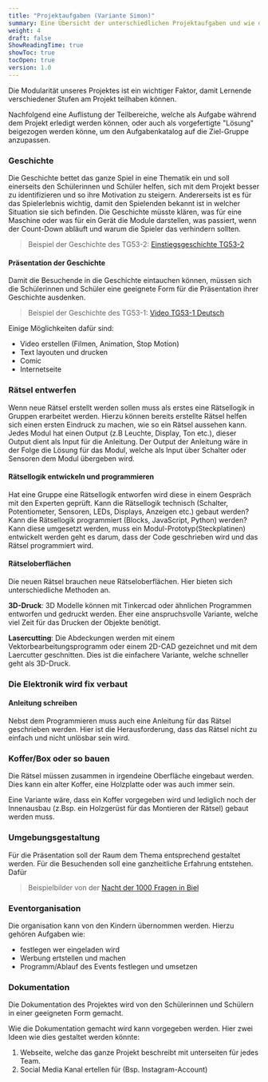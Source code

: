 ```yaml
---
title: "Projektaufgaben (Variante Simon)"
summary: Eine Übersicht der unterschiedlichen Projektaufgaben und wie diese modular an die jeweilige Gruppen Lernenden angepasst werden kann.
weight: 4
draft: false
ShowReadingTime: true
showToc: true
tocOpen: true
version: 1.0
---
```


Die Modularität unseres Projektes ist ein wichtiger Faktor, damit Lernende verschiedener Stufen am Projekt teilhaben können. 

Nachfolgend eine Auflistung der Teilbereiche, welche als Aufgabe während dem Projekt erledigt werden können, oder auch als vorgefertigte "Lösung" beigezogen werden könne, um den Aufgabenkatalog auf die Ziel-Gruppe anzupassen.

### Geschichte
Die Geschichte bettet das ganze Spiel in eine Thematik ein und soll einerseits den Schülerinnen und Schüler helfen, sich mit dem Projekt besser zu identifizieren und so ihre Motivation zu steigern. Andererseits ist es für das Spielerlebnis wichtig, damit den Spielenden bekannt ist in welcher Situation sie sich befinden. Die Geschichte müsste klären, was für eine Maschine oder was für ein Gerät die Module darstellen, was passiert, wenn der Count-Down abläuft und warum die Spieler das verhindern sollten.

> Beispiel der Geschichte des TG53-2: [Einstiegsgeschichte TG53-2](/dokumentation/einstiegsgeschichte_tg53-2)

<!-- Wenn eine neue Geschichte von den Schülerinnen und Schülern geschrieben wird, könne oder müssen folgende Module angepasst werden:
- Rätsel anpassen (nicht neu Programmieren nur einzelne Punkte anpassen)
- Rätseloberflächen neu gestalten (3D-Druck, Lasercut etc.)
- Anleitung
- Szenographie
- Präsentation der Geschichte"
-->

#### Präsentation der Geschichte
Damit die Besuchende in die Geschichte eintauchen können, müssen sich die Schülerinnen und Schüler eine geeignete Form für die Präsentation ihrer Geschichte ausdenken.

> Beispiel der Geschichte des TG53-1: [Video TG53-1 Deutsch](https://youtu.be/glFgcpV4FwU)

Einige Möglichkeiten dafür sind:
- Video erstellen (Filmen, Animation, Stop Motion)
- Text layouten und drucken
- Comic
- Internetseite

### Rätsel entwerfen
Wenn neue Rätsel erstellt werden sollen muss als erstes eine Rätsellogik in Gruppen erarbeitet werden. Hierzu können bereits erstellte Rätsel helfen sich einen ersten Eindruck zu machen, wie so ein Rätsel aussehen kann.
Jedes Modul hat einen Output (z.B Leuchte, Display, Ton etc.), dieser Output dient als Input für die Anleitung. Der Output der Anleitung wäre in der Folge die Lösung für das Modul, welche als Input über Schalter oder Sensoren dem Modul übergeben wird.

#### Rätsellogik entwickeln und programmieren
Hat eine Gruppe eine Rätsellogik entworfen wird diese in einem Gespräch mit den Experten geprüft. Kann die Rätsellogik technisch (Schalter, Potentiometer, Sensoren, LEDs, Displays, Anzeigen etc.) gebaut werden? Kann die Rätsellogik programmiert (Blocks, JavaScript, Python) werden?
Kann diese umgesetzt werden, muss ein Modul-Prototyp(Steckplatinen) entwickelt werden geht es darum, dass der Code geschrieben wird und das Rätsel programmiert wird.


#### Rätseloberflächen
Die neuen Rätsel brauchen neue Rätseloberflächen. Hier bieten sich unterschiedliche Methoden an. 

**3D-Druck**: 3D Modelle können mit Tinkercad oder ähnlichen Programmen entworfen und gedruckt werden. Eher eine anspruchsvolle Variante, welche viel Zeit für das Drucken der Objekte benötigt.

**Lasercutting**: Die Abdeckungen werden mit einem Vektorbearbeitungsprogramm oder einem 2D-CAD gezeichnet und mit dem Laercutter geschnitten. Dies ist die einfachere Variante, welche schneller geht als 3D-Druck.

### Die Elektronik wird fix verbaut



#### Anleitung schreiben
Nebst dem Programmieren muss auch eine Anleitung für das Rätsel geschrieben werden. Hier ist die Herausforderung, dass das Rätsel nicht zu einfach und nicht unlösbar sein wird.
<!--
#### Variante: Vorbereitete Geschichte
Dieser Punkt kann viel Zeit in anspruch nehmen, weshalb es sinnvoll sein kann, dass eine bereits vorbereitete Geschichte verwendet werden kann.

Geschichten könnten vor dem Projekt mit den Schülerinnen und Schülern erarbeitet werden.

Beispiele für solche Geschichten könnten folgende sein:
- Raumfahrt
- Zeitreise
- Atomreaktor, Supergau verhindern
- etc.
-->


### Koffer/Box oder so bauen
Die Rätsel müssen zusammen in irgendeine Oberfläche eingebaut werden. Dies kann ein alter Koffer, eine Holzplatte oder was auch immer sein. 

Eine Variante wäre, dass ein Koffer vorgegeben wird und lediglich noch der Innenausbau (z.Bsp. ein Holzgerüst für das Montieren der Rätsel) gebaut werden muss.

### Umgebungsgestaltung
Für die Präsentation soll der Raum dem Thema entsprechend gestaltet werden. Für die Besuchenden soll eine ganzheitliche Erfahrung entstehen. Dafür 

> Beispielbilder von der [Nacht der 1000 Fragen in Biel](/bilder/#tg53-1-an-der-nacht-der-1000-fragen-in-biel)

### Eventorganisation
Die organisation kann von den Kindern übernommen werden. Hierzu gehören Aufgaben wie:

- festlegen wer eingeladen wird
- Werbung ertstellen und machen
- Programm/Ablauf des Events festlegen und umsetzen

### Dokumentation
Die Dokumentation des Projektes wird von den Schülerinnen und Schülern in einer geeigneten Form gemacht. 

Wie die Dokumentation gemacht wird kann vorgegeben werden. Hier zwei Ideen wie dies gestaltet werden könnte:
1. Webseite, welche das ganze Projekt beschreibt mit unterseiten für jedes Team.
2. Social Media Kanal ertellen für (Bsp. Instagram-Account)
